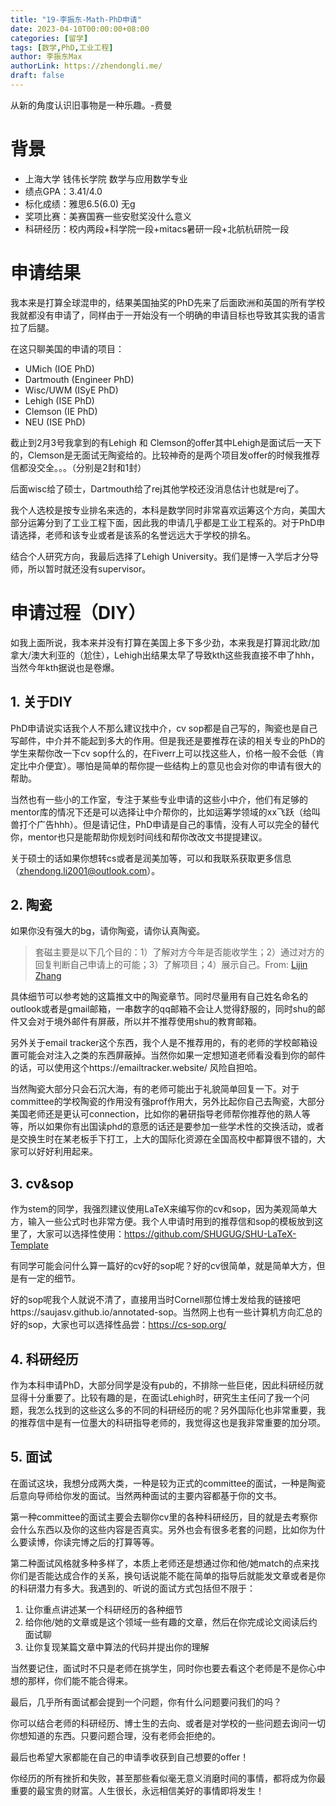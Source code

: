 ```yaml
---
title: "19-李振东-Math-PhD申请"
date: 2023-04-10T00:00:00+08:00
categories: [留学]
tags: [数学,PhD,工业工程]
author: 李振东Max
authorLink: https://zhendongli.me/
draft: false
---
```


从新的角度认识旧事物是一种乐趣。-费曼

# 背景

- 上海大学 钱伟长学院 数学与应用数学专业
- 绩点GPA：3.41/4.0
- 标化成绩：雅思6.5(6.0) 无g
- 奖项比赛：美赛国赛一些安慰奖没什么意义
- 科研经历：校内两段+科学院一段+mitacs暑研一段+北航杭研院一段

# 申请结果

我本来是打算全球混申的，结果美国抽奖的PhD先来了后面欧洲和英国的所有学校我就都没有申请了，同样由于一开始没有一个明确的申请目标也导致其实我的语言拉了后腿。

在这只聊美国的申请的项目：

- UMich (IOE PhD)
- Dartmouth (Engineer PhD)
- Wisc/UWM (ISyE PhD)
- Lehigh (ISE PhD)
- Clemson (IE PhD)
- NEU (ISE PhD)

截止到2月3号我拿到的有Lehigh 和 Clemson的offer其中Lehigh是面试后一天下的，Clemson是无面试无陶瓷给的。比较神奇的是两个项目发offer的时候我推荐信都没交全。。。（分别是2封和1封）

后面wisc给了硕士，Dartmouth给了rej其他学校还没消息估计也就是rej了。

我个人选校是按专业排名来选的，本科是数学同时非常喜欢运筹这个方向，美国大部分运筹分到了工业工程下面，因此我的申请几乎都是工业工程系的。对于PhD申请选择，老师和该专业或者是该系的名誉远远大于学校的排名。

结合个人研究方向，我最后选择了Lehigh University。我们是博一入学后才分导师，所以暂时就还没有supervisor。

# 申请过程（DIY）

如我上面所说，我本来并没有打算在美国上多下多少劲，本来我是打算润北欧/加拿大/澳大利亚的（尬住），Lehigh出结果太早了导致kth这些我直接不申了hhh，当然今年kth据说也是卷爆。

## 1. 关于DIY

PhD申请说实话我个人不那么建议找中介，cv sop都是自己写的，陶瓷也是自己写邮件，中介并不能起到多大的作用。但是我还是要推荐在读的相关专业的PhD的学生来帮你改一下cv sop什么的，在Fiverr上可以找这些人，价格一般不会低（肯定比中介便宜）。哪怕是简单的帮你提一些结构上的意见也会对你的申请有很大的帮助。

当然也有一些小的工作室，专注于某些专业申请的这些小中介，他们有足够的mentor库的情况下还是可以选择让中介帮你的，比如运筹学领域的xx飞跃（给叫兽打个广告hhh）。但是请记住，PhD申请是自己的事情，没有人可以完全的替代你，mentor也只是能帮助你规划时间线和帮你改改文书提提建议。

关于硕士的话如果你想转cs或者是润美加等，可以和我联系获取更多信息（zhendong.li2001@outlook.com）。

## 2. 陶瓷

如果你没有强大的bg，请你陶瓷，请你认真陶瓷。

> 套磁主要是以下几个目的：1）了解对方今年是否能收学生；2）通过对方的回复判断自己申请上的可能；3）了解项目；4）展示自己。From: [Lijin Zhang](https://shuosc.github.io/fly/posts/%E5%8C%97%E7%BE%8Ephd%E7%94%B3%E8%AF%B7%E6%94%BB%E7%95%A5/#%E5%A5%97%E7%A3%81)

具体细节可以参考她的这篇推文中的陶瓷章节。同时尽量用有自己姓名命名的outlook或者是gmail邮箱，一串数字的qq邮箱不会让人觉得舒服的，同时shu的邮件又会对于境外邮件有屏蔽，所以并不推荐使用shu的教育邮箱。

另外关于email tracker这个东西，我个人是不推荐用的，有的老师的学校邮箱设置可能会对注入之类的东西屏蔽掉。当然你如果一定想知道老师看没看到你的邮件的话，可以使用这个https://emailtracker.website/ 风险自担哈。

当然陶瓷大部分只会石沉大海，有的老师可能出于礼貌简单回复一下。对于committee的学校陶瓷的作用没有强prof作用大，另外比起你自己去陶瓷，大部分美国老师还是更认可connection，比如你的暑研指导老师帮你推荐他的熟人等等，所以如果你有出国读phd的意愿的话还是要参加一些学术性的交换活动，或者是交换生时在某老板手下打工，上大的国际化资源在全国高校中都算很不错的，大家可以好好利用起来。

## 3. cv&sop

作为stem的同学，我强烈建议使用LaTeX来编写你的cv和sop，因为美观简单大方，输入一些公式时也非常方便。我个人申请时用到的推荐信和sop的模板放到这里了，大家可以选择性使用：https://github.com/SHUGUG/SHU-LaTeX-Template

有同学可能会问什么算一篇好的cv好的sop呢？好的cv很简单，就是简单大方，但是有一定的细节。

好的sop呢我个人就说不清了，直接用当时Cornell那位博士发给我的链接吧https://saujasv.github.io/annotated-sop。当然网上也有一些计算机方向汇总的好的sop，大家也可以选择性品尝：https://cs-sop.org/

## 4. 科研经历

作为本科申请PhD，大部分同学是没有pub的，不排除一些巨佬，因此科研经历就显得十分重要了。比较有趣的是，在面试Lehigh时，研究生主任问了我一个问题，我怎么找到的这些这么多的不同的科研经历的呢？另外国际化也非常重要，我的推荐信中是有一位墨大的科研指导老师的，我觉得这也是我非常重要的加分项。

## 5. 面试

在面试这块，我想分成两大类，一种是较为正式的committee的面试，一种是陶瓷后意向导师给你发的面试。当然两种面试的主要内容都基于你的文书。

第一种committee的面试主要会去聊你cv里的各种科研经历，目的就是去考察你会什么东西以及你的这些内容是否真实。另外也会有很多老套的问题，比如你为什么要读博，你读完博之后的打算等等。

第二种面试风格就多种多样了，本质上老师还是想通过你和他/她match的点来找你们是否能达成合作的关系，换句话说能不能在简单的指导后就能发文章或者是你的科研潜力有多大。我遇到的、听说的面试方式包括但不限于：

1. 让你重点讲述某一个科研经历的各种细节
2. 给你他/她的文章或是这个领域一些有趣的文章，然后在你完成论文阅读后约面试聊
3. 让你复现某篇文章中算法的代码并提出你的理解

当然要记住，面试时不只是老师在挑学生，同时你也要去看这个老师是不是你心中想的那样，你们能不能合得来。

最后，几乎所有面试都会提到一个问题，你有什么问题要问我们的吗？

你可以结合老师的科研经历、博士生的去向、或者是对学校的一些问题去询问一切你想知道的东西。只要问题合理，没有老师会拒绝的。

最后也希望大家都能在自己的申请季收获到自己想要的offer！

你经历的所有挫折和失败，甚至那些看似毫无意义消磨时间的事情，都将成为你最重要的最宝贵的财富。人生很长，永远相信美好的事情即将发生！


